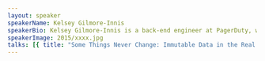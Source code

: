 ```yaml
---
layout: speaker
speakerName: Kelsey Gilmore-Innis
speakerBio: Kelsey Gilmore-Innis is a back-end engineer at PagerDuty, where she uses Scala & functional programming to build powerful, scalable software systems that consistently wake you up in the middle of the night (when they’re supposed to, any way.) She cofounded the <a href='http://www.lambdaladies.com/'>Lambda Ladies</a> group for women in functional programming and strives, with her fellow Lambda Ladies, to write code with charisma, uniqueness, nerve and talent.
speakerImage: 2015/xxxx.jpg
talks: [{ title: "Some Things Never Change: Immutable Data in the Real World", abstract: "Concurrency: it’s way easier when values don’t change. True fact! But what else can we gain from making our data immutable? Let’s look at the benefits and tradeoffs--beyond concurrency--of applying the concept of immutability to real world programs.</p><p>We'll start by looking at the history of immutability in programming and examine ways it can reduce our cognitive burden and improve readability. We'll discuss some elegant and counter-intuitive outcomes of functional data structures that take advantage of immutable data. With those in mind, we’ll take a hard look at the performance of implementations of immutable collections in real-world programming languages. Finally, we'll explore frameworks do exciting things with immutable data, from the database level (append-only DBs) to data processing (Summingbird) to front-end development (Facebook’s React & Om).", link: 'https://www.youtube.com/embed/' }]
---
```

